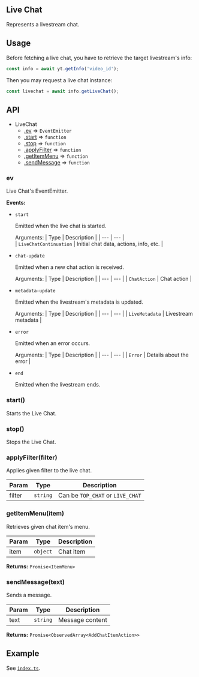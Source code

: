 ## Live Chat

Represents a livestream chat. 

## Usage 

Before fetching a live chat, you have to retrieve the target livestream's info:

```js
const info = await yt.getInfo('video_id');
```

Then you may request a live chat instance:
```js
const livechat = await info.getLiveChat();
```

## API

* LiveChat
  * [.ev](#ev) ⇒ `EventEmitter`
  * [.start](#start) ⇒ `function`
  * [.stop](#stop) ⇒ `function`
  * [.applyFilter](#applyfilter) ⇒ `function`
  * [.getItemMenu](#getitemmenu) ⇒ `function`
  * [.sendMessage](#sendmessage) ⇒ `function`

<a name="ev"></a>
### ev
Live Chat's EventEmitter.

**Events:**

- `start`
  
  Emitted when the live chat is started.
 
  Arguments:
  | Type | Description |
  | --- | --- |                                       
  | `LiveChatContinuation` | Initial chat data, actions, info, etc. |

- `chat-update`

  Emitted when a new chat action is received.

  Arguments:
  | Type | Description |
  | --- | --- |
  | `ChatAction` | Chat action |

- `metadata-update`

  Emitted when the livestream's metadata is updated.
 
  Arguments:
  | Type | Description |
  | --- | --- |
  | `LiveMetadata` | Livestream metadata |

- `error`
  
    Emitted when an error occurs.
  
    Arguments:
    | Type | Description |
    | --- | --- |
    | `Error` | Details about the error |
  
- `end`
 
  Emitted when the livestream ends.

<a name="start"></a>
### start()
Starts the Live Chat.

<a name="stop"></a>
### stop()
Stops the Live Chat.

<a name="applyfilter"></a>
### applyFilter(filter)

Applies given filter to the live chat.

| Param | Type | Description |
| --- | --- | --- |
| filter | `string` | Can be `TOP_CHAT` or `LIVE_CHAT` |

<a name="getitemmenu"></a>
### getItemMenu(item)
Retrieves given chat item's menu.

| Param | Type | Description |
| --- | --- | --- |
| item | `object` | Chat item |

**Returns:** `Promise<ItemMenu>`

<a name="sendmessage"></a>
### sendMessage(text)
Sends a message.

| Param | Type | Description |
| --- | --- | --- |
| text | `string` | Message content |

**Returns:** `Promise<ObservedArray<AddChatItemAction>>`

## Example
See [`index.ts`]('./index.ts').
